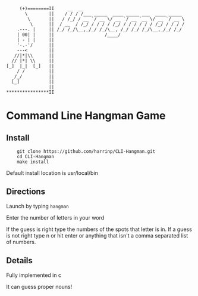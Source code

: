 ```
     (+)========II     __  __
       \        ||    / / / /___ _____  ____ _____ ___  ____ _____
        \       ||   / /_/ / __ `/ __ \/ __ `/ __ `__ \/ __ `/ __ \
         \      ||  / __  / /_/ / / / / /_/ / / / / / / /_/ / / / /
    .---. |     || /_/ /_/\__,_/_/ /_/\__, /_/ /_/ /_/\__,_/_/ /_/
    | 00| |     ||                   /____/
    | - | |     ||
    '-.-'/      ||
    ---<        ||  
   //|*|\\      ||
  // |*| \\     ||
[_]  |_|  [_]   ||
    / /         ||
   /_/          ||
  [_]           ||
                ||
****************II
```
# Command Line Hangman Game


## Install
```
    git clone https://github.com/harrinp/CLI-Hangman.git
    cd CLI-Hangman
    make install
```
Default install location is usr/local/bin

## Directions

Launch by typing `hangman`

Enter the number of letters in your word

If the guess is right type the numbers of the spots that letter is in.
If a guess is not right type n or hit enter or anything that isn't a comma separated list of numbers.

## Details

Fully implemented in c

It can guess proper nouns!
